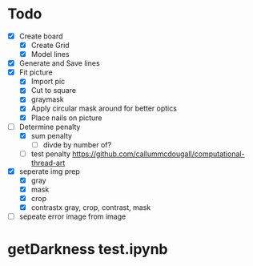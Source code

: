 # Todo

- [x] Create board
  - [x] Create Grid
  - [x] Model lines
- [x] Generate and Save lines
- [x] Fit picture
  - [x] Import pic
  - [x] Cut to square
  - [x] graymask
  - [x] Apply circular mask around for better optics
  - [x] Place nails on picture
- [ ] Determine penalty
  - [x] sum penalty
    - [ ] divde by number of?
  - [ ] test penalty https://github.com/callummcdougall/computational-thread-art
- [x] seperate img prep
  - [x] gray
  - [x] mask
  - [x] crop
  - [x] contrastx
        gray, crop, contrast, mask
- [ ] sepeate error image from image

# getDarkness test.ipynb
